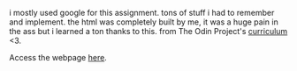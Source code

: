 i mostly used google for this assignment. tons of stuff i had to remember and implement. the html was completely built by me, it was a huge pain in the ass but i learned a ton thanks to this. from The Odin Project's [curriculum](http://www.theodinproject.com/courses/web-development-101/lessons/html-css) <3.

Access the webpage [here](https://lisandrob.github.io/google-homepage/).
